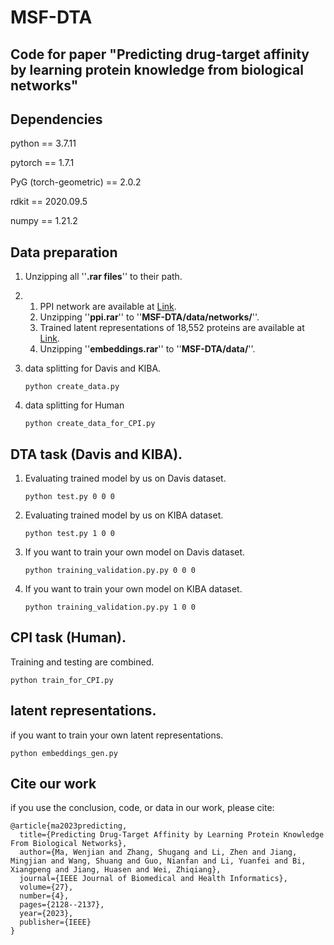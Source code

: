 # MSF-DTA
Code for paper "Predicting drug-target affinity by learning protein knowledge from biological networks"
---

Dependencies
---

python == 3.7.11

pytorch == 1.7.1

PyG (torch-geometric) == 2.0.2

rdkit == 2020.09.5

numpy == 1.21.2

Data preparation
---
1. 
   Unzipping all ''**.rar files**'' to their path.
2. 
   1) PPI network are available at [Link](https://pan.baidu.com/s/1M8UTTEzJ6cvv322cCD4vJQ "password:1234").
   2) Unzipping ''**ppi.rar**'' to ''**MSF-DTA/data/networks/**''.
   3) Trained latent representations of 18,552 proteins are available at [Link](https://pan.baidu.com/s/1RmwYTlhQFrwl6zTVEUZiLg "password:1234").
   4) Unzipping ''**embeddings.rar**'' to ''**MSF-DTA/data/**''.
3. data splitting for Davis and KIBA.

   ```python create_data.py```
4. data splitting for Human

   ```python create_data_for_CPI.py```

DTA task (Davis and KIBA).
---
1) Evaluating trained model by us on Davis dataset.

    ```python test.py 0 0 0```

2) Evaluating trained model by us on KIBA dataset.

    ```python test.py 1 0 0```

3) If you want to train your own model on Davis dataset.

    ```python training_validation.py.py 0 0 0```

4) If you want to train your own model on KIBA dataset.

    ```python training_validation.py.py 1 0 0```
  
CPI task (Human).
---
Training and testing are combined.

```python train_for_CPI.py```

latent representations.
---
if you want to train your own latent representations.

```python embeddings_gen.py```

Cite our work
---
if you use the conclusion, code, or data in our work, please cite:
```
@article{ma2023predicting,
  title={Predicting Drug-Target Affinity by Learning Protein Knowledge From Biological Networks},
  author={Ma, Wenjian and Zhang, Shugang and Li, Zhen and Jiang, Mingjian and Wang, Shuang and Guo, Nianfan and Li, Yuanfei and Bi, Xiangpeng and Jiang, Huasen and Wei, Zhiqiang},
  journal={IEEE Journal of Biomedical and Health Informatics},
  volume={27},
  number={4},
  pages={2128--2137},
  year={2023},
  publisher={IEEE}
}
```
